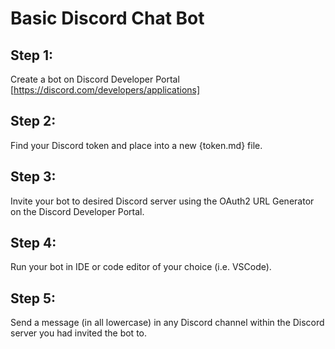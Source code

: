 # Basic Discord Chat Bot

## Step 1: 

Create a bot on Discord Developer Portal [https://discord.com/developers/applications]

## Step 2:

Find your Discord token and place into a new {token.md} file.

## Step 3:

Invite your bot to desired Discord server using the OAuth2 URL Generator on the Discord Developer Portal.

## Step 4:

Run your bot in IDE or code editor of your choice (i.e. VSCode).

## Step 5:

Send a message (in all lowercase) in any Discord channel within the Discord server you had invited the bot to.
